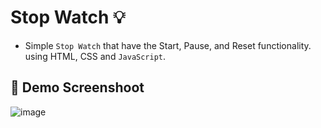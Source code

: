 # Stop Watch :bulb:
- Simple `Stop Watch` that have the Start, Pause, and Reset functionality. using HTML, CSS and `JavaScript`.

## :camera_flash: Demo Screenshoot
![image](https://github.com/Hager-elhwarii/JavaScript-DOM-Manipulation/assets/80959882/8b9acd4e-44f6-440f-82fc-ddb9c99a77cc)
